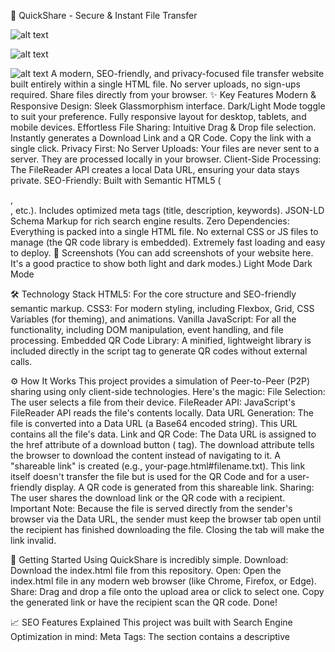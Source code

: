 🚀 QuickShare - Secure & Instant File Transfer

![alt text](https://img.shields.io/badge/Tech-HTML%20%7C%20CSS%20%7C%20JS-blueviolet)

![alt text](https://img.shields.io/badge/SEO-Friendly-brightgreen)

![alt text](https://img.shields.io/badge/Deployment-Single%20File-orange)
A modern, SEO-friendly, and privacy-focused file transfer website built entirely within a single HTML file. No server uploads, no sign-ups required. Share files directly from your browser.
✨ Key Features
Modern & Responsive Design:
Sleek Glassmorphism interface.
Dark/Light Mode toggle to suit your preference.
Fully responsive layout for desktop, tablets, and mobile devices.
Effortless File Sharing:
Intuitive Drag & Drop file selection.
Instantly generates a Download Link and a QR Code.
Copy the link with a single click.
Privacy First:
No Server Uploads: Your files are never sent to a server. They are processed locally in your browser.
Client-Side Processing: The FileReader API creates a local Data URL, ensuring your data stays private.
SEO-Friendly:
Built with Semantic HTML5 (<main>, <section>, etc.).
Includes optimized meta tags (title, description, keywords).
JSON-LD Schema Markup for rich search engine results.
Zero Dependencies:
Everything is packed into a single HTML file. No external CSS or JS files to manage (the QR code library is embedded).
Extremely fast loading and easy to deploy.
📸 Screenshots
(You can add screenshots of your website here. It's a good practice to show both light and dark modes.)
Light Mode	Dark Mode

🛠️ Technology Stack
HTML5: For the core structure and SEO-friendly semantic markup.
CSS3: For modern styling, including Flexbox, Grid, CSS Variables (for theming), and animations.
Vanilla JavaScript: For all the functionality, including DOM manipulation, event handling, and file processing.
Embedded QR Code Library: A minified, lightweight library is included directly in the script tag to generate QR codes without external calls.

⚙️ How It Works
This project provides a simulation of Peer-to-Peer (P2P) sharing using only client-side technologies. Here's the magic:
File Selection: The user selects a file from their device.
FileReader API: JavaScript's FileReader API reads the file's contents locally.
Data URL Generation: The file is converted into a Data URL (a Base64 encoded string). This URL contains all the file's data.
Link and QR Code:
The Data URL is assigned to the href attribute of a download button (<a> tag). The download attribute tells the browser to download the content instead of navigating to it.
A "shareable link" is created (e.g., your-page.html#filename.txt). This link itself doesn't transfer the file but is used for the QR Code and for a user-friendly display.
A QR code is generated from this shareable link.
Sharing: The user shares the download link or the QR code with a recipient.
Important Note: Because the file is served directly from the sender's browser via the Data URL, the sender must keep the browser tab open until the recipient has finished downloading the file. Closing the tab will make the link invalid.

🚀 Getting Started
Using QuickShare is incredibly simple.
Download:
Download the index.html file from this repository.
Open:
Open the index.html file in any modern web browser (like Chrome, Firefox, or Edge).
Share:
Drag and drop a file onto the upload area or click to select one.
Copy the generated link or have the recipient scan the QR code.
Done!

📈 SEO Features Explained
This project was built with Search Engine Optimization in mind:
Meta Tags: The <head> section contains a descriptive <title>, <meta name="description">, and <meta name="keywords"> to help search engines understand the page's content.
Schema Markup (JSON-LD): A <script type="application/ld+json"> tag provides structured data to search engines, describing the site as a WebApplication. This can help in getting rich snippets in search results.
Semantic HTML: Using tags like <header>, <main>, <section>, and <footer> helps crawlers better parse the page structure and hierarchy.
Performance: Being a single file with no external requests makes the initial load time extremely fast, which is a positive ranking factor.

Made with ❤️ by Sayam
